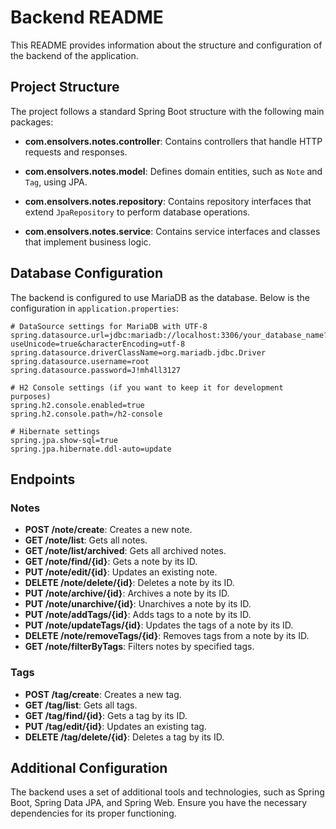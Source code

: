 # Backend README

This README provides information about the structure and configuration of the backend of the application.

## Project Structure

The project follows a standard Spring Boot structure with the following main packages:

- **com.ensolvers.notes.controller**: Contains controllers that handle HTTP requests and responses.

- **com.ensolvers.notes.model**: Defines domain entities, such as `Note` and `Tag`, using JPA.

- **com.ensolvers.notes.repository**: Contains repository interfaces that extend `JpaRepository` to perform database operations.

- **com.ensolvers.notes.service**: Contains service interfaces and classes that implement business logic.

## Database Configuration

The backend is configured to use MariaDB as the database. Below is the configuration in `application.properties`:

```properties
# DataSource settings for MariaDB with UTF-8
spring.datasource.url=jdbc:mariadb://localhost:3306/your_database_name?useUnicode=true&characterEncoding=utf-8
spring.datasource.driverClassName=org.mariadb.jdbc.Driver
spring.datasource.username=root
spring.datasource.password=J!mh4ll3127

# H2 Console settings (if you want to keep it for development purposes)
spring.h2.console.enabled=true
spring.h2.console.path=/h2-console

# Hibernate settings
spring.jpa.show-sql=true
spring.jpa.hibernate.ddl-auto=update
```
## Endpoints

### Notes

- **POST /note/create**: Creates a new note.
- **GET /note/list**: Gets all notes.
- **GET /note/list/archived**: Gets all archived notes.
- **GET /note/find/{id}**: Gets a note by its ID.
- **PUT /note/edit/{id}**: Updates an existing note.
- **DELETE /note/delete/{id}**: Deletes a note by its ID.
- **PUT /note/archive/{id}**: Archives a note by its ID.
- **PUT /note/unarchive/{id}**: Unarchives a note by its ID.
- **PUT /note/addTags/{id}**: Adds tags to a note by its ID.
- **PUT /note/updateTags/{id}**: Updates the tags of a note by its ID.
- **DELETE /note/removeTags/{id}**: Removes tags from a note by its ID.
- **GET /note/filterByTags**: Filters notes by specified tags.

### Tags

- **POST /tag/create**: Creates a new tag.
- **GET /tag/list**: Gets all tags.
- **GET /tag/find/{id}**: Gets a tag by its ID.
- **PUT /tag/edit/{id}**: Updates an existing tag.
- **DELETE /tag/delete/{id}**: Deletes a tag by its ID.

## Additional Configuration

The backend uses a set of additional tools and technologies, such as Spring Boot, Spring Data JPA, and Spring Web. Ensure you have the necessary dependencies for its proper functioning.
